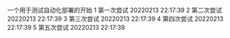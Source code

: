 一个用于测试自动化部署的开始
1 第一次尝试 20220213 22:17:39
2 第二次尝试 20220213 22:17:39
3 第三次尝试 20220213 22:17:39
4 第四次尝试 20220213 22:17:39
5 第五次尝试 20220213 22:17:39